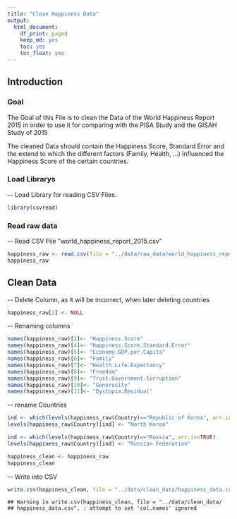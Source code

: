 ```yaml
---
title: "Clean Happiness Data"
output:
  html_document:
    df_print: paged
    keep_md: yes
    toc: yes
    toc_float: yes
---
```


## Introduction

### Goal

The Goal of this File is to clean the Data of the World Happiness Report 2015 in order to use it for comparing with the PISA Study and the GISAH Study of 2015
  
The cleaned Data should contain the Happiness Score, Standard Error and the extend to which the different factors (Family, Health, ...) influenced the Happiness Score of the certain countries.


### Load Librarys

-- Load Library for reading CSV Files.


```r
library(csvread)
```

### Read raw data

-- Read CSV File "world_happiness_report_2015.csv"  


```r
happiness_raw <- read.csv(file = "../data/raw_data/world_happiness_report_2015.csv", header = TRUE)
happiness_raw
```

<div data-pagedtable="false">
  <script data-pagedtable-source type="application/json">
{"columns":[{"label":["Country"],"name":[1],"type":["fctr"],"align":["left"]},{"label":["Region"],"name":[2],"type":["fctr"],"align":["left"]},{"label":["Happiness.Rank"],"name":[3],"type":["int"],"align":["right"]},{"label":["Happiness.Score"],"name":[4],"type":["dbl"],"align":["right"]},{"label":["Standard.Error"],"name":[5],"type":["dbl"],"align":["right"]},{"label":["Economy..GDP.per.Capita."],"name":[6],"type":["dbl"],"align":["right"]},{"label":["Family"],"name":[7],"type":["dbl"],"align":["right"]},{"label":["Health..Life.Expectancy."],"name":[8],"type":["dbl"],"align":["right"]},{"label":["Freedom"],"name":[9],"type":["dbl"],"align":["right"]},{"label":["Trust..Government.Corruption."],"name":[10],"type":["dbl"],"align":["right"]},{"label":["Generosity"],"name":[11],"type":["dbl"],"align":["right"]},{"label":["Dystopia.Residual"],"name":[12],"type":["dbl"],"align":["right"]}],"data":[{"1":"Switzerland","2":"Western Europe","3":"1","4":"7.587","5":"0.03411","6":"1.39651","7":"1.34951","8":"0.94143","9":"0.66557","10":"0.41978","11":"0.29678","12":"2.51738"},{"1":"Iceland","2":"Western Europe","3":"2","4":"7.561","5":"0.04884","6":"1.30232","7":"1.40223","8":"0.94784","9":"0.62877","10":"0.14145","11":"0.43630","12":"2.70201"},{"1":"Denmark","2":"Western Europe","3":"3","4":"7.527","5":"0.03328","6":"1.32548","7":"1.36058","8":"0.87464","9":"0.64938","10":"0.48357","11":"0.34139","12":"2.49204"},{"1":"Norway","2":"Western Europe","3":"4","4":"7.522","5":"0.03880","6":"1.45900","7":"1.33095","8":"0.88521","9":"0.66973","10":"0.36503","11":"0.34699","12":"2.46531"},{"1":"Canada","2":"North America","3":"5","4":"7.427","5":"0.03553","6":"1.32629","7":"1.32261","8":"0.90563","9":"0.63297","10":"0.32957","11":"0.45811","12":"2.45176"},{"1":"Finland","2":"Western Europe","3":"6","4":"7.406","5":"0.03140","6":"1.29025","7":"1.31826","8":"0.88911","9":"0.64169","10":"0.41372","11":"0.23351","12":"2.61955"},{"1":"Netherlands","2":"Western Europe","3":"7","4":"7.378","5":"0.02799","6":"1.32944","7":"1.28017","8":"0.89284","9":"0.61576","10":"0.31814","11":"0.47610","12":"2.46570"},{"1":"Sweden","2":"Western Europe","3":"8","4":"7.364","5":"0.03157","6":"1.33171","7":"1.28907","8":"0.91087","9":"0.65980","10":"0.43844","11":"0.36262","12":"2.37119"},{"1":"New Zealand","2":"Australia and New Zealand","3":"9","4":"7.286","5":"0.03371","6":"1.25018","7":"1.31967","8":"0.90837","9":"0.63938","10":"0.42922","11":"0.47501","12":"2.26425"},{"1":"Australia","2":"Australia and New Zealand","3":"10","4":"7.284","5":"0.04083","6":"1.33358","7":"1.30923","8":"0.93156","9":"0.65124","10":"0.35637","11":"0.43562","12":"2.26646"},{"1":"Israel","2":"Middle East and Northern Africa","3":"11","4":"7.278","5":"0.03470","6":"1.22857","7":"1.22393","8":"0.91387","9":"0.41319","10":"0.07785","11":"0.33172","12":"3.08854"},{"1":"Costa Rica","2":"Latin America and Caribbean","3":"12","4":"7.226","5":"0.04454","6":"0.95578","7":"1.23788","8":"0.86027","9":"0.63376","10":"0.10583","11":"0.25497","12":"3.17728"},{"1":"Austria","2":"Western Europe","3":"13","4":"7.200","5":"0.03751","6":"1.33723","7":"1.29704","8":"0.89042","9":"0.62433","10":"0.18676","11":"0.33088","12":"2.53320"},{"1":"Mexico","2":"Latin America and Caribbean","3":"14","4":"7.187","5":"0.04176","6":"1.02054","7":"0.91451","8":"0.81444","9":"0.48181","10":"0.21312","11":"0.14074","12":"3.60214"},{"1":"United States","2":"North America","3":"15","4":"7.119","5":"0.03839","6":"1.39451","7":"1.24711","8":"0.86179","9":"0.54604","10":"0.15890","11":"0.40105","12":"2.51011"},{"1":"Brazil","2":"Latin America and Caribbean","3":"16","4":"6.983","5":"0.04076","6":"0.98124","7":"1.23287","8":"0.69702","9":"0.49049","10":"0.17521","11":"0.14574","12":"3.26001"},{"1":"Luxembourg","2":"Western Europe","3":"17","4":"6.946","5":"0.03499","6":"1.56391","7":"1.21963","8":"0.91894","9":"0.61583","10":"0.37798","11":"0.28034","12":"1.96961"},{"1":"Ireland","2":"Western Europe","3":"18","4":"6.940","5":"0.03676","6":"1.33596","7":"1.36948","8":"0.89533","9":"0.61777","10":"0.28703","11":"0.45901","12":"1.97570"},{"1":"Belgium","2":"Western Europe","3":"19","4":"6.937","5":"0.03595","6":"1.30782","7":"1.28566","8":"0.89667","9":"0.58450","10":"0.22540","11":"0.22250","12":"2.41484"},{"1":"United Arab Emirates","2":"Middle East and Northern Africa","3":"20","4":"6.901","5":"0.03729","6":"1.42727","7":"1.12575","8":"0.80925","9":"0.64157","10":"0.38583","11":"0.26428","12":"2.24743"},{"1":"United Kingdom","2":"Western Europe","3":"21","4":"6.867","5":"0.01866","6":"1.26637","7":"1.28548","8":"0.90943","9":"0.59625","10":"0.32067","11":"0.51912","12":"1.96994"},{"1":"Oman","2":"Middle East and Northern Africa","3":"22","4":"6.853","5":"0.05335","6":"1.36011","7":"1.08182","8":"0.76276","9":"0.63274","10":"0.32524","11":"0.21542","12":"2.47489"},{"1":"Venezuela","2":"Latin America and Caribbean","3":"23","4":"6.810","5":"0.06476","6":"1.04424","7":"1.25596","8":"0.72052","9":"0.42908","10":"0.11069","11":"0.05841","12":"3.19131"},{"1":"Singapore","2":"Southeastern Asia","3":"24","4":"6.798","5":"0.03780","6":"1.52186","7":"1.02000","8":"1.02525","9":"0.54252","10":"0.49210","11":"0.31105","12":"1.88501"},{"1":"Panama","2":"Latin America and Caribbean","3":"25","4":"6.786","5":"0.04910","6":"1.06353","7":"1.19850","8":"0.79661","9":"0.54210","10":"0.09270","11":"0.24434","12":"2.84848"},{"1":"Germany","2":"Western Europe","3":"26","4":"6.750","5":"0.01848","6":"1.32792","7":"1.29937","8":"0.89186","9":"0.61477","10":"0.21843","11":"0.28214","12":"2.11569"},{"1":"Chile","2":"Latin America and Caribbean","3":"27","4":"6.670","5":"0.05800","6":"1.10715","7":"1.12447","8":"0.85857","9":"0.44132","10":"0.12869","11":"0.33363","12":"2.67585"},{"1":"Qatar","2":"Middle East and Northern Africa","3":"28","4":"6.611","5":"0.06257","6":"1.69042","7":"1.07860","8":"0.79733","9":"0.64040","10":"0.52208","11":"0.32573","12":"1.55674"},{"1":"France","2":"Western Europe","3":"29","4":"6.575","5":"0.03512","6":"1.27778","7":"1.26038","8":"0.94579","9":"0.55011","10":"0.20646","11":"0.12332","12":"2.21126"},{"1":"Argentina","2":"Latin America and Caribbean","3":"30","4":"6.574","5":"0.04612","6":"1.05351","7":"1.24823","8":"0.78723","9":"0.44974","10":"0.08484","11":"0.11451","12":"2.83600"},{"1":"Czech Republic","2":"Central and Eastern Europe","3":"31","4":"6.505","5":"0.04168","6":"1.17898","7":"1.20643","8":"0.84483","9":"0.46364","10":"0.02652","11":"0.10686","12":"2.67782"},{"1":"Uruguay","2":"Latin America and Caribbean","3":"32","4":"6.485","5":"0.04539","6":"1.06166","7":"1.20890","8":"0.81160","9":"0.60362","10":"0.24558","11":"0.23240","12":"2.32142"},{"1":"Colombia","2":"Latin America and Caribbean","3":"33","4":"6.477","5":"0.05051","6":"0.91861","7":"1.24018","8":"0.69077","9":"0.53466","10":"0.05120","11":"0.18401","12":"2.85737"},{"1":"Thailand","2":"Southeastern Asia","3":"34","4":"6.455","5":"0.03557","6":"0.96690","7":"1.26504","8":"0.73850","9":"0.55664","10":"0.03187","11":"0.57630","12":"2.31945"},{"1":"Saudi Arabia","2":"Middle East and Northern Africa","3":"35","4":"6.411","5":"0.04633","6":"1.39541","7":"1.08393","8":"0.72025","9":"0.31048","10":"0.32524","11":"0.13706","12":"2.43872"},{"1":"Spain","2":"Western Europe","3":"36","4":"6.329","5":"0.03468","6":"1.23011","7":"1.31379","8":"0.95562","9":"0.45951","10":"0.06398","11":"0.18227","12":"2.12367"},{"1":"Malta","2":"Western Europe","3":"37","4":"6.302","5":"0.04206","6":"1.20740","7":"1.30203","8":"0.88721","9":"0.60365","10":"0.13586","11":"0.51752","12":"1.64880"},{"1":"Taiwan","2":"Eastern Asia","3":"38","4":"6.298","5":"0.03868","6":"1.29098","7":"1.07617","8":"0.87530","9":"0.39740","10":"0.08129","11":"0.25376","12":"2.32323"},{"1":"Kuwait","2":"Middle East and Northern Africa","3":"39","4":"6.295","5":"0.04456","6":"1.55422","7":"1.16594","8":"0.72492","9":"0.55499","10":"0.25609","11":"0.16228","12":"1.87634"},{"1":"Suriname","2":"Latin America and Caribbean","3":"40","4":"6.269","5":"0.09811","6":"0.99534","7":"0.97200","8":"0.60820","9":"0.59657","10":"0.13633","11":"0.16991","12":"2.79094"},{"1":"Trinidad and Tobago","2":"Latin America and Caribbean","3":"41","4":"6.168","5":"0.10895","6":"1.21183","7":"1.18354","8":"0.61483","9":"0.55884","10":"0.01140","11":"0.31844","12":"2.26882"},{"1":"El Salvador","2":"Latin America and Caribbean","3":"42","4":"6.130","5":"0.05618","6":"0.76454","7":"1.02507","8":"0.67737","9":"0.40350","10":"0.11776","11":"0.10692","12":"3.03500"},{"1":"Guatemala","2":"Latin America and Caribbean","3":"43","4":"6.123","5":"0.05224","6":"0.74553","7":"1.04356","8":"0.64425","9":"0.57733","10":"0.09472","11":"0.27489","12":"2.74255"},{"1":"Uzbekistan","2":"Central and Eastern Europe","3":"44","4":"6.003","5":"0.04361","6":"0.63244","7":"1.34043","8":"0.59772","9":"0.65821","10":"0.30826","11":"0.22837","12":"2.23741"},{"1":"Slovakia","2":"Central and Eastern Europe","3":"45","4":"5.995","5":"0.04267","6":"1.16891","7":"1.26999","8":"0.78902","9":"0.31751","10":"0.03431","11":"0.16893","12":"2.24639"},{"1":"Japan","2":"Eastern Asia","3":"46","4":"5.987","5":"0.03581","6":"1.27074","7":"1.25712","8":"0.99111","9":"0.49615","10":"0.18060","11":"0.10705","12":"1.68435"},{"1":"South Korea","2":"Eastern Asia","3":"47","4":"5.984","5":"0.04098","6":"1.24461","7":"0.95774","8":"0.96538","9":"0.33208","10":"0.07857","11":"0.18557","12":"2.21978"},{"1":"Ecuador","2":"Latin America and Caribbean","3":"48","4":"5.975","5":"0.04528","6":"0.86402","7":"0.99903","8":"0.79075","9":"0.48574","10":"0.18090","11":"0.11541","12":"2.53942"},{"1":"Bahrain","2":"Middle East and Northern Africa","3":"49","4":"5.960","5":"0.05412","6":"1.32376","7":"1.21624","8":"0.74716","9":"0.45492","10":"0.30600","11":"0.17362","12":"1.73797"},{"1":"Italy","2":"Western Europe","3":"50","4":"5.948","5":"0.03914","6":"1.25114","7":"1.19777","8":"0.95446","9":"0.26236","10":"0.02901","11":"0.22823","12":"2.02518"},{"1":"Bolivia","2":"Latin America and Caribbean","3":"51","4":"5.890","5":"0.05642","6":"0.68133","7":"0.97841","8":"0.53920","9":"0.57414","10":"0.08800","11":"0.20536","12":"2.82334"},{"1":"Moldova","2":"Central and Eastern Europe","3":"52","4":"5.889","5":"0.03799","6":"0.59448","7":"1.01528","8":"0.61826","9":"0.32818","10":"0.01615","11":"0.20951","12":"3.10712"},{"1":"Paraguay","2":"Latin America and Caribbean","3":"53","4":"5.878","5":"0.04563","6":"0.75985","7":"1.30477","8":"0.66098","9":"0.53899","10":"0.08242","11":"0.34240","12":"2.18896"},{"1":"Kazakhstan","2":"Central and Eastern Europe","3":"54","4":"5.855","5":"0.04114","6":"1.12254","7":"1.12241","8":"0.64368","9":"0.51649","10":"0.08454","11":"0.11827","12":"2.24729"},{"1":"Slovenia","2":"Central and Eastern Europe","3":"55","4":"5.848","5":"0.04251","6":"1.18498","7":"1.27385","8":"0.87337","9":"0.60855","10":"0.03787","11":"0.25328","12":"1.61583"},{"1":"Lithuania","2":"Central and Eastern Europe","3":"56","4":"5.833","5":"0.03843","6":"1.14723","7":"1.25745","8":"0.73128","9":"0.21342","10":"0.01031","11":"0.02641","12":"2.44649"},{"1":"Nicaragua","2":"Latin America and Caribbean","3":"57","4":"5.828","5":"0.05371","6":"0.59325","7":"1.14184","8":"0.74314","9":"0.55475","10":"0.19317","11":"0.27815","12":"2.32407"},{"1":"Peru","2":"Latin America and Caribbean","3":"58","4":"5.824","5":"0.04615","6":"0.90019","7":"0.97459","8":"0.73017","9":"0.41496","10":"0.05989","11":"0.14982","12":"2.59450"},{"1":"Belarus","2":"Central and Eastern Europe","3":"59","4":"5.813","5":"0.03938","6":"1.03192","7":"1.23289","8":"0.73608","9":"0.37938","10":"0.19090","11":"0.11046","12":"2.13090"},{"1":"Poland","2":"Central and Eastern Europe","3":"60","4":"5.791","5":"0.04263","6":"1.12555","7":"1.27948","8":"0.77903","9":"0.53122","10":"0.04212","11":"0.16759","12":"1.86565"},{"1":"Malaysia","2":"Southeastern Asia","3":"61","4":"5.770","5":"0.04330","6":"1.12486","7":"1.07023","8":"0.72394","9":"0.53024","10":"0.10501","11":"0.33075","12":"1.88541"},{"1":"Croatia","2":"Central and Eastern Europe","3":"62","4":"5.759","5":"0.04394","6":"1.08254","7":"0.79624","8":"0.78805","9":"0.25883","10":"0.02430","11":"0.05444","12":"2.75414"},{"1":"Libya","2":"Middle East and Northern Africa","3":"63","4":"5.754","5":"0.07832","6":"1.13145","7":"1.11862","8":"0.70380","9":"0.41668","10":"0.11023","11":"0.18295","12":"2.09066"},{"1":"Russia","2":"Central and Eastern Europe","3":"64","4":"5.716","5":"0.03135","6":"1.13764","7":"1.23617","8":"0.66926","9":"0.36679","10":"0.03005","11":"0.00199","12":"2.27394"},{"1":"Jamaica","2":"Latin America and Caribbean","3":"65","4":"5.709","5":"0.13693","6":"0.81038","7":"1.15102","8":"0.68741","9":"0.50442","10":"0.02299","11":"0.21230","12":"2.32038"},{"1":"North Cyprus","2":"Western Europe","3":"66","4":"5.695","5":"0.05635","6":"1.20806","7":"1.07008","8":"0.92356","9":"0.49027","10":"0.14280","11":"0.26169","12":"1.59888"},{"1":"Cyprus","2":"Western Europe","3":"67","4":"5.689","5":"0.05580","6":"1.20813","7":"0.89318","8":"0.92356","9":"0.40672","10":"0.06146","11":"0.30638","12":"1.88931"},{"1":"Algeria","2":"Middle East and Northern Africa","3":"68","4":"5.605","5":"0.05099","6":"0.93929","7":"1.07772","8":"0.61766","9":"0.28579","10":"0.17383","11":"0.07822","12":"2.43209"},{"1":"Kosovo","2":"Central and Eastern Europe","3":"69","4":"5.589","5":"0.05018","6":"0.80148","7":"0.81198","8":"0.63132","9":"0.24749","10":"0.04741","11":"0.28310","12":"2.76579"},{"1":"Turkmenistan","2":"Central and Eastern Europe","3":"70","4":"5.548","5":"0.04175","6":"0.95847","7":"1.22668","8":"0.53886","9":"0.47610","10":"0.30844","11":"0.16979","12":"1.86984"},{"1":"Mauritius","2":"Sub-Saharan Africa","3":"71","4":"5.477","5":"0.07197","6":"1.00761","7":"0.98521","8":"0.70950","9":"0.56066","10":"0.07521","11":"0.37744","12":"1.76145"},{"1":"Hong Kong","2":"Eastern Asia","3":"72","4":"5.474","5":"0.05051","6":"1.38604","7":"1.05818","8":"1.01328","9":"0.59608","10":"0.37124","11":"0.39478","12":"0.65429"},{"1":"Estonia","2":"Central and Eastern Europe","3":"73","4":"5.429","5":"0.04013","6":"1.15174","7":"1.22791","8":"0.77361","9":"0.44888","10":"0.15184","11":"0.08680","12":"1.58782"},{"1":"Indonesia","2":"Southeastern Asia","3":"74","4":"5.399","5":"0.02596","6":"0.82827","7":"1.08708","8":"0.63793","9":"0.46611","10":"0.00000","11":"0.51535","12":"1.86399"},{"1":"Vietnam","2":"Southeastern Asia","3":"75","4":"5.360","5":"0.03107","6":"0.63216","7":"0.91226","8":"0.74676","9":"0.59444","10":"0.10441","11":"0.16860","12":"2.20173"},{"1":"Turkey","2":"Middle East and Northern Africa","3":"76","4":"5.332","5":"0.03864","6":"1.06098","7":"0.94632","8":"0.73172","9":"0.22815","10":"0.15746","11":"0.12253","12":"2.08528"},{"1":"Kyrgyzstan","2":"Central and Eastern Europe","3":"77","4":"5.286","5":"0.03823","6":"0.47428","7":"1.15115","8":"0.65088","9":"0.43477","10":"0.04232","11":"0.30030","12":"2.23270"},{"1":"Nigeria","2":"Sub-Saharan Africa","3":"78","4":"5.268","5":"0.04192","6":"0.65435","7":"0.90432","8":"0.16007","9":"0.34334","10":"0.04030","11":"0.27233","12":"2.89319"},{"1":"Bhutan","2":"Southern Asia","3":"79","4":"5.253","5":"0.03225","6":"0.77042","7":"1.10395","8":"0.57407","9":"0.53206","10":"0.15445","11":"0.47998","12":"1.63794"},{"1":"Azerbaijan","2":"Central and Eastern Europe","3":"80","4":"5.212","5":"0.03363","6":"1.02389","7":"0.93793","8":"0.64045","9":"0.37030","10":"0.16065","11":"0.07799","12":"2.00073"},{"1":"Pakistan","2":"Southern Asia","3":"81","4":"5.194","5":"0.03726","6":"0.59543","7":"0.41411","8":"0.51466","9":"0.12102","10":"0.10464","11":"0.33671","12":"3.10709"},{"1":"Jordan","2":"Middle East and Northern Africa","3":"82","4":"5.192","5":"0.04524","6":"0.90198","7":"1.05392","8":"0.69639","9":"0.40661","10":"0.14293","11":"0.11053","12":"1.87996"},{"1":"Montenegro","2":"Central and Eastern Europe","3":"82","4":"5.192","5":"0.05235","6":"0.97438","7":"0.90557","8":"0.72521","9":"0.18260","10":"0.14296","11":"0.16140","12":"2.10017"},{"1":"China","2":"Eastern Asia","3":"84","4":"5.140","5":"0.02424","6":"0.89012","7":"0.94675","8":"0.81658","9":"0.51697","10":"0.02781","11":"0.08185","12":"1.86040"},{"1":"Zambia","2":"Sub-Saharan Africa","3":"85","4":"5.129","5":"0.06988","6":"0.47038","7":"0.91612","8":"0.29924","9":"0.48827","10":"0.12468","11":"0.19591","12":"2.63430"},{"1":"Romania","2":"Central and Eastern Europe","3":"86","4":"5.124","5":"0.06607","6":"1.04345","7":"0.88588","8":"0.76890","9":"0.35068","10":"0.00649","11":"0.13748","12":"1.93129"},{"1":"Serbia","2":"Central and Eastern Europe","3":"87","4":"5.123","5":"0.04864","6":"0.92053","7":"1.00964","8":"0.74836","9":"0.20107","10":"0.02617","11":"0.19231","12":"2.02500"},{"1":"Portugal","2":"Western Europe","3":"88","4":"5.102","5":"0.04802","6":"1.15991","7":"1.13935","8":"0.87519","9":"0.51469","10":"0.01078","11":"0.13719","12":"1.26462"},{"1":"Latvia","2":"Central and Eastern Europe","3":"89","4":"5.098","5":"0.04640","6":"1.11312","7":"1.09562","8":"0.72437","9":"0.29671","10":"0.06332","11":"0.18226","12":"1.62215"},{"1":"Philippines","2":"Southeastern Asia","3":"90","4":"5.073","5":"0.04934","6":"0.70532","7":"1.03516","8":"0.58114","9":"0.62545","10":"0.12279","11":"0.24991","12":"1.75360"},{"1":"Somaliland region","2":"Sub-Saharan Africa","3":"91","4":"5.057","5":"0.06161","6":"0.18847","7":"0.95152","8":"0.43873","9":"0.46582","10":"0.39928","11":"0.50318","12":"2.11032"},{"1":"Morocco","2":"Middle East and Northern Africa","3":"92","4":"5.013","5":"0.03420","6":"0.73479","7":"0.64095","8":"0.60954","9":"0.41691","10":"0.08546","11":"0.07172","12":"2.45373"},{"1":"Macedonia","2":"Central and Eastern Europe","3":"93","4":"5.007","5":"0.05376","6":"0.91851","7":"1.00232","8":"0.73545","9":"0.33457","10":"0.05327","11":"0.22359","12":"1.73933"},{"1":"Mozambique","2":"Sub-Saharan Africa","3":"94","4":"4.971","5":"0.07896","6":"0.08308","7":"1.02626","8":"0.09131","9":"0.34037","10":"0.15603","11":"0.22269","12":"3.05137"},{"1":"Albania","2":"Central and Eastern Europe","3":"95","4":"4.959","5":"0.05013","6":"0.87867","7":"0.80434","8":"0.81325","9":"0.35733","10":"0.06413","11":"0.14272","12":"1.89894"},{"1":"Bosnia and Herzegovina","2":"Central and Eastern Europe","3":"96","4":"4.949","5":"0.06913","6":"0.83223","7":"0.91916","8":"0.79081","9":"0.09245","10":"0.00227","11":"0.24808","12":"2.06367"},{"1":"Lesotho","2":"Sub-Saharan Africa","3":"97","4":"4.898","5":"0.09438","6":"0.37545","7":"1.04103","8":"0.07612","9":"0.31767","10":"0.12504","11":"0.16388","12":"2.79832"},{"1":"Dominican Republic","2":"Latin America and Caribbean","3":"98","4":"4.885","5":"0.07446","6":"0.89537","7":"1.17202","8":"0.66825","9":"0.57672","10":"0.14234","11":"0.21684","12":"1.21305"},{"1":"Laos","2":"Southeastern Asia","3":"99","4":"4.876","5":"0.06698","6":"0.59066","7":"0.73803","8":"0.54909","9":"0.59591","10":"0.24249","11":"0.42192","12":"1.73799"},{"1":"Mongolia","2":"Eastern Asia","3":"100","4":"4.874","5":"0.03313","6":"0.82819","7":"1.30060","8":"0.60268","9":"0.43626","10":"0.02666","11":"0.33230","12":"1.34759"},{"1":"Swaziland","2":"Sub-Saharan Africa","3":"101","4":"4.867","5":"0.08742","6":"0.71206","7":"1.07284","8":"0.07566","9":"0.30658","10":"0.03060","11":"0.18259","12":"2.48676"},{"1":"Greece","2":"Western Europe","3":"102","4":"4.857","5":"0.05062","6":"1.15406","7":"0.92933","8":"0.88213","9":"0.07699","10":"0.01397","11":"0.00000","12":"1.80101"},{"1":"Lebanon","2":"Middle East and Northern Africa","3":"103","4":"4.839","5":"0.04337","6":"1.02564","7":"0.80001","8":"0.83947","9":"0.33916","10":"0.04582","11":"0.21854","12":"1.57059"},{"1":"Hungary","2":"Central and Eastern Europe","3":"104","4":"4.800","5":"0.06107","6":"1.12094","7":"1.20215","8":"0.75905","9":"0.32112","10":"0.02758","11":"0.12800","12":"1.24074"},{"1":"Honduras","2":"Latin America and Caribbean","3":"105","4":"4.788","5":"0.05648","6":"0.59532","7":"0.95348","8":"0.69510","9":"0.40148","10":"0.06825","11":"0.23027","12":"1.84408"},{"1":"Tajikistan","2":"Central and Eastern Europe","3":"106","4":"4.786","5":"0.03198","6":"0.39047","7":"0.85563","8":"0.57379","9":"0.47216","10":"0.15072","11":"0.22974","12":"2.11399"},{"1":"Tunisia","2":"Middle East and Northern Africa","3":"107","4":"4.739","5":"0.03589","6":"0.88113","7":"0.60429","8":"0.73793","9":"0.26268","10":"0.06358","11":"0.06431","12":"2.12466"},{"1":"Palestinian Territories","2":"Middle East and Northern Africa","3":"108","4":"4.715","5":"0.04394","6":"0.59867","7":"0.92558","8":"0.66015","9":"0.24499","10":"0.12905","11":"0.11251","12":"2.04384"},{"1":"Bangladesh","2":"Southern Asia","3":"109","4":"4.694","5":"0.03077","6":"0.39753","7":"0.43106","8":"0.60164","9":"0.40820","10":"0.12569","11":"0.21222","12":"2.51767"},{"1":"Iran","2":"Middle East and Northern Africa","3":"110","4":"4.686","5":"0.04449","6":"1.00880","7":"0.54447","8":"0.69805","9":"0.30033","10":"0.05863","11":"0.38086","12":"1.69440"},{"1":"Ukraine","2":"Central and Eastern Europe","3":"111","4":"4.681","5":"0.04412","6":"0.79907","7":"1.20278","8":"0.67390","9":"0.25123","10":"0.02961","11":"0.15275","12":"1.57140"},{"1":"Iraq","2":"Middle East and Northern Africa","3":"112","4":"4.677","5":"0.05232","6":"0.98549","7":"0.81889","8":"0.60237","9":"0.00000","10":"0.13788","11":"0.17922","12":"1.95335"},{"1":"South Africa","2":"Sub-Saharan Africa","3":"113","4":"4.642","5":"0.04585","6":"0.92049","7":"1.18468","8":"0.27688","9":"0.33207","10":"0.08884","11":"0.11973","12":"1.71956"},{"1":"Ghana","2":"Sub-Saharan Africa","3":"114","4":"4.633","5":"0.04742","6":"0.54558","7":"0.67954","8":"0.40132","9":"0.42342","10":"0.04355","11":"0.23087","12":"2.30919"},{"1":"Zimbabwe","2":"Sub-Saharan Africa","3":"115","4":"4.610","5":"0.04290","6":"0.27100","7":"1.03276","8":"0.33475","9":"0.25861","10":"0.08079","11":"0.18987","12":"2.44191"},{"1":"Liberia","2":"Sub-Saharan Africa","3":"116","4":"4.571","5":"0.11068","6":"0.07120","7":"0.78968","8":"0.34201","9":"0.28531","10":"0.06232","11":"0.24362","12":"2.77729"},{"1":"India","2":"Southern Asia","3":"117","4":"4.565","5":"0.02043","6":"0.64499","7":"0.38174","8":"0.51529","9":"0.39786","10":"0.08492","11":"0.26475","12":"2.27513"},{"1":"Sudan","2":"Sub-Saharan Africa","3":"118","4":"4.550","5":"0.06740","6":"0.52107","7":"1.01404","8":"0.36878","9":"0.10081","10":"0.14660","11":"0.19062","12":"2.20857"},{"1":"Haiti","2":"Latin America and Caribbean","3":"119","4":"4.518","5":"0.07331","6":"0.26673","7":"0.74302","8":"0.38847","9":"0.24425","10":"0.17175","11":"0.46187","12":"2.24173"},{"1":"Congo (Kinshasa)","2":"Sub-Saharan Africa","3":"120","4":"4.517","5":"0.03680","6":"0.00000","7":"1.00120","8":"0.09806","9":"0.22605","10":"0.07625","11":"0.24834","12":"2.86712"},{"1":"Nepal","2":"Southern Asia","3":"121","4":"4.514","5":"0.03607","6":"0.35997","7":"0.86449","8":"0.56874","9":"0.38282","10":"0.05907","11":"0.32296","12":"1.95637"},{"1":"Ethiopia","2":"Sub-Saharan Africa","3":"122","4":"4.512","5":"0.03780","6":"0.19073","7":"0.60406","8":"0.44055","9":"0.43450","10":"0.15048","11":"0.24325","12":"2.44876"},{"1":"Sierra Leone","2":"Sub-Saharan Africa","3":"123","4":"4.507","5":"0.07068","6":"0.33024","7":"0.95571","8":"0.00000","9":"0.40840","10":"0.08786","11":"0.21488","12":"2.51009"},{"1":"Mauritania","2":"Sub-Saharan Africa","3":"124","4":"4.436","5":"0.03947","6":"0.45407","7":"0.86908","8":"0.35874","9":"0.24232","10":"0.17461","11":"0.21900","12":"2.11773"},{"1":"Kenya","2":"Sub-Saharan Africa","3":"125","4":"4.419","5":"0.04734","6":"0.36471","7":"0.99876","8":"0.41435","9":"0.42215","10":"0.05839","11":"0.37542","12":"1.78555"},{"1":"Djibouti","2":"Sub-Saharan Africa","3":"126","4":"4.369","5":"0.08096","6":"0.44025","7":"0.59207","8":"0.36291","9":"0.46074","10":"0.28105","11":"0.18093","12":"2.05125"},{"1":"Armenia","2":"Central and Eastern Europe","3":"127","4":"4.350","5":"0.04763","6":"0.76821","7":"0.77711","8":"0.72990","9":"0.19847","10":"0.03900","11":"0.07855","12":"1.75873"},{"1":"Botswana","2":"Sub-Saharan Africa","3":"128","4":"4.332","5":"0.04934","6":"0.99355","7":"1.10464","8":"0.04776","9":"0.49495","10":"0.12474","11":"0.10461","12":"1.46181"},{"1":"Myanmar","2":"Southeastern Asia","3":"129","4":"4.307","5":"0.04351","6":"0.27108","7":"0.70905","8":"0.48246","9":"0.44017","10":"0.19034","11":"0.79588","12":"1.41805"},{"1":"Georgia","2":"Central and Eastern Europe","3":"130","4":"4.297","5":"0.04221","6":"0.74190","7":"0.38562","8":"0.72926","9":"0.40577","10":"0.38331","11":"0.05547","12":"1.59541"},{"1":"Malawi","2":"Sub-Saharan Africa","3":"131","4":"4.292","5":"0.06130","6":"0.01604","7":"0.41134","8":"0.22562","9":"0.43054","10":"0.06977","11":"0.33128","12":"2.80791"},{"1":"Sri Lanka","2":"Southern Asia","3":"132","4":"4.271","5":"0.03751","6":"0.83524","7":"1.01905","8":"0.70806","9":"0.53726","10":"0.09179","11":"0.40828","12":"0.67108"},{"1":"Cameroon","2":"Sub-Saharan Africa","3":"133","4":"4.252","5":"0.04678","6":"0.42250","7":"0.88767","8":"0.23402","9":"0.49309","10":"0.05786","11":"0.20618","12":"1.95071"},{"1":"Bulgaria","2":"Central and Eastern Europe","3":"134","4":"4.218","5":"0.04828","6":"1.01216","7":"1.10614","8":"0.76649","9":"0.30587","10":"0.00872","11":"0.11921","12":"0.89991"},{"1":"Egypt","2":"Middle East and Northern Africa","3":"135","4":"4.194","5":"0.03260","6":"0.88180","7":"0.74700","8":"0.61712","9":"0.17288","10":"0.06324","11":"0.11291","12":"1.59927"},{"1":"Yemen","2":"Middle East and Northern Africa","3":"136","4":"4.077","5":"0.04367","6":"0.54649","7":"0.68093","8":"0.40064","9":"0.35571","10":"0.07854","11":"0.09131","12":"1.92313"},{"1":"Angola","2":"Sub-Saharan Africa","3":"137","4":"4.033","5":"0.04758","6":"0.75778","7":"0.86040","8":"0.16683","9":"0.10384","10":"0.07122","11":"0.12344","12":"1.94939"},{"1":"Mali","2":"Sub-Saharan Africa","3":"138","4":"3.995","5":"0.05602","6":"0.26074","7":"1.03526","8":"0.20583","9":"0.38857","10":"0.12352","11":"0.18798","12":"1.79293"},{"1":"Congo (Brazzaville)","2":"Sub-Saharan Africa","3":"139","4":"3.989","5":"0.06682","6":"0.67866","7":"0.66290","8":"0.31051","9":"0.41466","10":"0.11686","11":"0.12388","12":"1.68135"},{"1":"Comoros","2":"Sub-Saharan Africa","3":"140","4":"3.956","5":"0.04797","6":"0.23906","7":"0.79273","8":"0.36315","9":"0.22917","10":"0.19900","11":"0.17441","12":"1.95812"},{"1":"Uganda","2":"Sub-Saharan Africa","3":"141","4":"3.931","5":"0.04317","6":"0.21102","7":"1.13299","8":"0.33861","9":"0.45727","10":"0.07267","11":"0.29066","12":"1.42766"},{"1":"Senegal","2":"Sub-Saharan Africa","3":"142","4":"3.904","5":"0.03608","6":"0.36498","7":"0.97619","8":"0.43540","9":"0.36772","10":"0.10713","11":"0.20843","12":"1.44395"},{"1":"Gabon","2":"Sub-Saharan Africa","3":"143","4":"3.896","5":"0.04547","6":"1.06024","7":"0.90528","8":"0.43372","9":"0.31914","10":"0.11091","11":"0.06822","12":"0.99895"},{"1":"Niger","2":"Sub-Saharan Africa","3":"144","4":"3.845","5":"0.03602","6":"0.06940","7":"0.77265","8":"0.29707","9":"0.47692","10":"0.15639","11":"0.19387","12":"1.87877"},{"1":"Cambodia","2":"Southeastern Asia","3":"145","4":"3.819","5":"0.05069","6":"0.46038","7":"0.62736","8":"0.61114","9":"0.66246","10":"0.07247","11":"0.40359","12":"0.98195"},{"1":"Tanzania","2":"Sub-Saharan Africa","3":"146","4":"3.781","5":"0.05061","6":"0.28520","7":"1.00268","8":"0.38215","9":"0.32878","10":"0.05747","11":"0.34377","12":"1.38079"},{"1":"Madagascar","2":"Sub-Saharan Africa","3":"147","4":"3.681","5":"0.03633","6":"0.20824","7":"0.66801","8":"0.46721","9":"0.19184","10":"0.08124","11":"0.21333","12":"1.85100"},{"1":"Central African Republic","2":"Sub-Saharan Africa","3":"148","4":"3.678","5":"0.06112","6":"0.07850","7":"0.00000","8":"0.06699","9":"0.48879","10":"0.08289","11":"0.23835","12":"2.72230"},{"1":"Chad","2":"Sub-Saharan Africa","3":"149","4":"3.667","5":"0.03830","6":"0.34193","7":"0.76062","8":"0.15010","9":"0.23501","10":"0.05269","11":"0.18386","12":"1.94296"},{"1":"Guinea","2":"Sub-Saharan Africa","3":"150","4":"3.656","5":"0.03590","6":"0.17417","7":"0.46475","8":"0.24009","9":"0.37725","10":"0.12139","11":"0.28657","12":"1.99172"},{"1":"Ivory Coast","2":"Sub-Saharan Africa","3":"151","4":"3.655","5":"0.05141","6":"0.46534","7":"0.77115","8":"0.15185","9":"0.46866","10":"0.17922","11":"0.20165","12":"1.41723"},{"1":"Burkina Faso","2":"Sub-Saharan Africa","3":"152","4":"3.587","5":"0.04324","6":"0.25812","7":"0.85188","8":"0.27125","9":"0.39493","10":"0.12832","11":"0.21747","12":"1.46494"},{"1":"Afghanistan","2":"Southern Asia","3":"153","4":"3.575","5":"0.03084","6":"0.31982","7":"0.30285","8":"0.30335","9":"0.23414","10":"0.09719","11":"0.36510","12":"1.95210"},{"1":"Rwanda","2":"Sub-Saharan Africa","3":"154","4":"3.465","5":"0.03464","6":"0.22208","7":"0.77370","8":"0.42864","9":"0.59201","10":"0.55191","11":"0.22628","12":"0.67042"},{"1":"Benin","2":"Sub-Saharan Africa","3":"155","4":"3.340","5":"0.03656","6":"0.28665","7":"0.35386","8":"0.31910","9":"0.48450","10":"0.08010","11":"0.18260","12":"1.63328"},{"1":"Syria","2":"Middle East and Northern Africa","3":"156","4":"3.006","5":"0.05015","6":"0.66320","7":"0.47489","8":"0.72193","9":"0.15684","10":"0.18906","11":"0.47179","12":"0.32858"},{"1":"Burundi","2":"Sub-Saharan Africa","3":"157","4":"2.905","5":"0.08658","6":"0.01530","7":"0.41587","8":"0.22396","9":"0.11850","10":"0.10062","11":"0.19727","12":"1.83302"},{"1":"Togo","2":"Sub-Saharan Africa","3":"158","4":"2.839","5":"0.06727","6":"0.20868","7":"0.13995","8":"0.28443","9":"0.36453","10":"0.10731","11":"0.16681","12":"1.56726"}],"options":{"columns":{"min":{},"max":[10]},"rows":{"min":[10],"max":[10]},"pages":{}}}
  </script>
</div>

## Clean Data

-- Delete Column, as it will be incorrect, when later deleting countries


```r
happiness_raw[3] <- NULL
```

-- Renaming columns


```r
names(happiness_raw)[3]<- "Happiness.Score"
names(happiness_raw)[4]<- "Happiness.Score.Standard.Error"
names(happiness_raw)[5]<- "Economy.GDP.per.Capita"
names(happiness_raw)[6]<- "Family"
names(happiness_raw)[7]<- "Health.Life.Expectancy"
names(happiness_raw)[8]<- "Freedom"
names(happiness_raw)[9]<- "Trust.Government.Corruption"
names(happiness_raw)[10]<- "Generosity"
names(happiness_raw)[11]<- "Dystopia.Residual"
```

-- rename Countries  


```r
ind <- which(levels(happiness_raw$Country)=="Republic of Korea", arr.in=TRUE)
levels(happiness_raw$Country)[ind] <- "North Korea"

ind <- which(levels(happiness_raw$Country)=="Russia", arr.in=TRUE)
levels(happiness_raw$Country)[ind] <- "Russian Federation"

happiness_clean <- happiness_raw
happiness_clean
```

<div data-pagedtable="false">
  <script data-pagedtable-source type="application/json">
{"columns":[{"label":["Country"],"name":[1],"type":["fctr"],"align":["left"]},{"label":["Region"],"name":[2],"type":["fctr"],"align":["left"]},{"label":["Happiness.Score"],"name":[3],"type":["dbl"],"align":["right"]},{"label":["Happiness.Score.Standard.Error"],"name":[4],"type":["dbl"],"align":["right"]},{"label":["Economy.GDP.per.Capita"],"name":[5],"type":["dbl"],"align":["right"]},{"label":["Family"],"name":[6],"type":["dbl"],"align":["right"]},{"label":["Health.Life.Expectancy"],"name":[7],"type":["dbl"],"align":["right"]},{"label":["Freedom"],"name":[8],"type":["dbl"],"align":["right"]},{"label":["Trust.Government.Corruption"],"name":[9],"type":["dbl"],"align":["right"]},{"label":["Generosity"],"name":[10],"type":["dbl"],"align":["right"]},{"label":["Dystopia.Residual"],"name":[11],"type":["dbl"],"align":["right"]}],"data":[{"1":"Switzerland","2":"Western Europe","3":"7.587","4":"0.03411","5":"1.39651","6":"1.34951","7":"0.94143","8":"0.66557","9":"0.41978","10":"0.29678","11":"2.51738"},{"1":"Iceland","2":"Western Europe","3":"7.561","4":"0.04884","5":"1.30232","6":"1.40223","7":"0.94784","8":"0.62877","9":"0.14145","10":"0.43630","11":"2.70201"},{"1":"Denmark","2":"Western Europe","3":"7.527","4":"0.03328","5":"1.32548","6":"1.36058","7":"0.87464","8":"0.64938","9":"0.48357","10":"0.34139","11":"2.49204"},{"1":"Norway","2":"Western Europe","3":"7.522","4":"0.03880","5":"1.45900","6":"1.33095","7":"0.88521","8":"0.66973","9":"0.36503","10":"0.34699","11":"2.46531"},{"1":"Canada","2":"North America","3":"7.427","4":"0.03553","5":"1.32629","6":"1.32261","7":"0.90563","8":"0.63297","9":"0.32957","10":"0.45811","11":"2.45176"},{"1":"Finland","2":"Western Europe","3":"7.406","4":"0.03140","5":"1.29025","6":"1.31826","7":"0.88911","8":"0.64169","9":"0.41372","10":"0.23351","11":"2.61955"},{"1":"Netherlands","2":"Western Europe","3":"7.378","4":"0.02799","5":"1.32944","6":"1.28017","7":"0.89284","8":"0.61576","9":"0.31814","10":"0.47610","11":"2.46570"},{"1":"Sweden","2":"Western Europe","3":"7.364","4":"0.03157","5":"1.33171","6":"1.28907","7":"0.91087","8":"0.65980","9":"0.43844","10":"0.36262","11":"2.37119"},{"1":"New Zealand","2":"Australia and New Zealand","3":"7.286","4":"0.03371","5":"1.25018","6":"1.31967","7":"0.90837","8":"0.63938","9":"0.42922","10":"0.47501","11":"2.26425"},{"1":"Australia","2":"Australia and New Zealand","3":"7.284","4":"0.04083","5":"1.33358","6":"1.30923","7":"0.93156","8":"0.65124","9":"0.35637","10":"0.43562","11":"2.26646"},{"1":"Israel","2":"Middle East and Northern Africa","3":"7.278","4":"0.03470","5":"1.22857","6":"1.22393","7":"0.91387","8":"0.41319","9":"0.07785","10":"0.33172","11":"3.08854"},{"1":"Costa Rica","2":"Latin America and Caribbean","3":"7.226","4":"0.04454","5":"0.95578","6":"1.23788","7":"0.86027","8":"0.63376","9":"0.10583","10":"0.25497","11":"3.17728"},{"1":"Austria","2":"Western Europe","3":"7.200","4":"0.03751","5":"1.33723","6":"1.29704","7":"0.89042","8":"0.62433","9":"0.18676","10":"0.33088","11":"2.53320"},{"1":"Mexico","2":"Latin America and Caribbean","3":"7.187","4":"0.04176","5":"1.02054","6":"0.91451","7":"0.81444","8":"0.48181","9":"0.21312","10":"0.14074","11":"3.60214"},{"1":"United States","2":"North America","3":"7.119","4":"0.03839","5":"1.39451","6":"1.24711","7":"0.86179","8":"0.54604","9":"0.15890","10":"0.40105","11":"2.51011"},{"1":"Brazil","2":"Latin America and Caribbean","3":"6.983","4":"0.04076","5":"0.98124","6":"1.23287","7":"0.69702","8":"0.49049","9":"0.17521","10":"0.14574","11":"3.26001"},{"1":"Luxembourg","2":"Western Europe","3":"6.946","4":"0.03499","5":"1.56391","6":"1.21963","7":"0.91894","8":"0.61583","9":"0.37798","10":"0.28034","11":"1.96961"},{"1":"Ireland","2":"Western Europe","3":"6.940","4":"0.03676","5":"1.33596","6":"1.36948","7":"0.89533","8":"0.61777","9":"0.28703","10":"0.45901","11":"1.97570"},{"1":"Belgium","2":"Western Europe","3":"6.937","4":"0.03595","5":"1.30782","6":"1.28566","7":"0.89667","8":"0.58450","9":"0.22540","10":"0.22250","11":"2.41484"},{"1":"United Arab Emirates","2":"Middle East and Northern Africa","3":"6.901","4":"0.03729","5":"1.42727","6":"1.12575","7":"0.80925","8":"0.64157","9":"0.38583","10":"0.26428","11":"2.24743"},{"1":"United Kingdom","2":"Western Europe","3":"6.867","4":"0.01866","5":"1.26637","6":"1.28548","7":"0.90943","8":"0.59625","9":"0.32067","10":"0.51912","11":"1.96994"},{"1":"Oman","2":"Middle East and Northern Africa","3":"6.853","4":"0.05335","5":"1.36011","6":"1.08182","7":"0.76276","8":"0.63274","9":"0.32524","10":"0.21542","11":"2.47489"},{"1":"Venezuela","2":"Latin America and Caribbean","3":"6.810","4":"0.06476","5":"1.04424","6":"1.25596","7":"0.72052","8":"0.42908","9":"0.11069","10":"0.05841","11":"3.19131"},{"1":"Singapore","2":"Southeastern Asia","3":"6.798","4":"0.03780","5":"1.52186","6":"1.02000","7":"1.02525","8":"0.54252","9":"0.49210","10":"0.31105","11":"1.88501"},{"1":"Panama","2":"Latin America and Caribbean","3":"6.786","4":"0.04910","5":"1.06353","6":"1.19850","7":"0.79661","8":"0.54210","9":"0.09270","10":"0.24434","11":"2.84848"},{"1":"Germany","2":"Western Europe","3":"6.750","4":"0.01848","5":"1.32792","6":"1.29937","7":"0.89186","8":"0.61477","9":"0.21843","10":"0.28214","11":"2.11569"},{"1":"Chile","2":"Latin America and Caribbean","3":"6.670","4":"0.05800","5":"1.10715","6":"1.12447","7":"0.85857","8":"0.44132","9":"0.12869","10":"0.33363","11":"2.67585"},{"1":"Qatar","2":"Middle East and Northern Africa","3":"6.611","4":"0.06257","5":"1.69042","6":"1.07860","7":"0.79733","8":"0.64040","9":"0.52208","10":"0.32573","11":"1.55674"},{"1":"France","2":"Western Europe","3":"6.575","4":"0.03512","5":"1.27778","6":"1.26038","7":"0.94579","8":"0.55011","9":"0.20646","10":"0.12332","11":"2.21126"},{"1":"Argentina","2":"Latin America and Caribbean","3":"6.574","4":"0.04612","5":"1.05351","6":"1.24823","7":"0.78723","8":"0.44974","9":"0.08484","10":"0.11451","11":"2.83600"},{"1":"Czech Republic","2":"Central and Eastern Europe","3":"6.505","4":"0.04168","5":"1.17898","6":"1.20643","7":"0.84483","8":"0.46364","9":"0.02652","10":"0.10686","11":"2.67782"},{"1":"Uruguay","2":"Latin America and Caribbean","3":"6.485","4":"0.04539","5":"1.06166","6":"1.20890","7":"0.81160","8":"0.60362","9":"0.24558","10":"0.23240","11":"2.32142"},{"1":"Colombia","2":"Latin America and Caribbean","3":"6.477","4":"0.05051","5":"0.91861","6":"1.24018","7":"0.69077","8":"0.53466","9":"0.05120","10":"0.18401","11":"2.85737"},{"1":"Thailand","2":"Southeastern Asia","3":"6.455","4":"0.03557","5":"0.96690","6":"1.26504","7":"0.73850","8":"0.55664","9":"0.03187","10":"0.57630","11":"2.31945"},{"1":"Saudi Arabia","2":"Middle East and Northern Africa","3":"6.411","4":"0.04633","5":"1.39541","6":"1.08393","7":"0.72025","8":"0.31048","9":"0.32524","10":"0.13706","11":"2.43872"},{"1":"Spain","2":"Western Europe","3":"6.329","4":"0.03468","5":"1.23011","6":"1.31379","7":"0.95562","8":"0.45951","9":"0.06398","10":"0.18227","11":"2.12367"},{"1":"Malta","2":"Western Europe","3":"6.302","4":"0.04206","5":"1.20740","6":"1.30203","7":"0.88721","8":"0.60365","9":"0.13586","10":"0.51752","11":"1.64880"},{"1":"Taiwan","2":"Eastern Asia","3":"6.298","4":"0.03868","5":"1.29098","6":"1.07617","7":"0.87530","8":"0.39740","9":"0.08129","10":"0.25376","11":"2.32323"},{"1":"Kuwait","2":"Middle East and Northern Africa","3":"6.295","4":"0.04456","5":"1.55422","6":"1.16594","7":"0.72492","8":"0.55499","9":"0.25609","10":"0.16228","11":"1.87634"},{"1":"Suriname","2":"Latin America and Caribbean","3":"6.269","4":"0.09811","5":"0.99534","6":"0.97200","7":"0.60820","8":"0.59657","9":"0.13633","10":"0.16991","11":"2.79094"},{"1":"Trinidad and Tobago","2":"Latin America and Caribbean","3":"6.168","4":"0.10895","5":"1.21183","6":"1.18354","7":"0.61483","8":"0.55884","9":"0.01140","10":"0.31844","11":"2.26882"},{"1":"El Salvador","2":"Latin America and Caribbean","3":"6.130","4":"0.05618","5":"0.76454","6":"1.02507","7":"0.67737","8":"0.40350","9":"0.11776","10":"0.10692","11":"3.03500"},{"1":"Guatemala","2":"Latin America and Caribbean","3":"6.123","4":"0.05224","5":"0.74553","6":"1.04356","7":"0.64425","8":"0.57733","9":"0.09472","10":"0.27489","11":"2.74255"},{"1":"Uzbekistan","2":"Central and Eastern Europe","3":"6.003","4":"0.04361","5":"0.63244","6":"1.34043","7":"0.59772","8":"0.65821","9":"0.30826","10":"0.22837","11":"2.23741"},{"1":"Slovakia","2":"Central and Eastern Europe","3":"5.995","4":"0.04267","5":"1.16891","6":"1.26999","7":"0.78902","8":"0.31751","9":"0.03431","10":"0.16893","11":"2.24639"},{"1":"Japan","2":"Eastern Asia","3":"5.987","4":"0.03581","5":"1.27074","6":"1.25712","7":"0.99111","8":"0.49615","9":"0.18060","10":"0.10705","11":"1.68435"},{"1":"South Korea","2":"Eastern Asia","3":"5.984","4":"0.04098","5":"1.24461","6":"0.95774","7":"0.96538","8":"0.33208","9":"0.07857","10":"0.18557","11":"2.21978"},{"1":"Ecuador","2":"Latin America and Caribbean","3":"5.975","4":"0.04528","5":"0.86402","6":"0.99903","7":"0.79075","8":"0.48574","9":"0.18090","10":"0.11541","11":"2.53942"},{"1":"Bahrain","2":"Middle East and Northern Africa","3":"5.960","4":"0.05412","5":"1.32376","6":"1.21624","7":"0.74716","8":"0.45492","9":"0.30600","10":"0.17362","11":"1.73797"},{"1":"Italy","2":"Western Europe","3":"5.948","4":"0.03914","5":"1.25114","6":"1.19777","7":"0.95446","8":"0.26236","9":"0.02901","10":"0.22823","11":"2.02518"},{"1":"Bolivia","2":"Latin America and Caribbean","3":"5.890","4":"0.05642","5":"0.68133","6":"0.97841","7":"0.53920","8":"0.57414","9":"0.08800","10":"0.20536","11":"2.82334"},{"1":"Moldova","2":"Central and Eastern Europe","3":"5.889","4":"0.03799","5":"0.59448","6":"1.01528","7":"0.61826","8":"0.32818","9":"0.01615","10":"0.20951","11":"3.10712"},{"1":"Paraguay","2":"Latin America and Caribbean","3":"5.878","4":"0.04563","5":"0.75985","6":"1.30477","7":"0.66098","8":"0.53899","9":"0.08242","10":"0.34240","11":"2.18896"},{"1":"Kazakhstan","2":"Central and Eastern Europe","3":"5.855","4":"0.04114","5":"1.12254","6":"1.12241","7":"0.64368","8":"0.51649","9":"0.08454","10":"0.11827","11":"2.24729"},{"1":"Slovenia","2":"Central and Eastern Europe","3":"5.848","4":"0.04251","5":"1.18498","6":"1.27385","7":"0.87337","8":"0.60855","9":"0.03787","10":"0.25328","11":"1.61583"},{"1":"Lithuania","2":"Central and Eastern Europe","3":"5.833","4":"0.03843","5":"1.14723","6":"1.25745","7":"0.73128","8":"0.21342","9":"0.01031","10":"0.02641","11":"2.44649"},{"1":"Nicaragua","2":"Latin America and Caribbean","3":"5.828","4":"0.05371","5":"0.59325","6":"1.14184","7":"0.74314","8":"0.55475","9":"0.19317","10":"0.27815","11":"2.32407"},{"1":"Peru","2":"Latin America and Caribbean","3":"5.824","4":"0.04615","5":"0.90019","6":"0.97459","7":"0.73017","8":"0.41496","9":"0.05989","10":"0.14982","11":"2.59450"},{"1":"Belarus","2":"Central and Eastern Europe","3":"5.813","4":"0.03938","5":"1.03192","6":"1.23289","7":"0.73608","8":"0.37938","9":"0.19090","10":"0.11046","11":"2.13090"},{"1":"Poland","2":"Central and Eastern Europe","3":"5.791","4":"0.04263","5":"1.12555","6":"1.27948","7":"0.77903","8":"0.53122","9":"0.04212","10":"0.16759","11":"1.86565"},{"1":"Malaysia","2":"Southeastern Asia","3":"5.770","4":"0.04330","5":"1.12486","6":"1.07023","7":"0.72394","8":"0.53024","9":"0.10501","10":"0.33075","11":"1.88541"},{"1":"Croatia","2":"Central and Eastern Europe","3":"5.759","4":"0.04394","5":"1.08254","6":"0.79624","7":"0.78805","8":"0.25883","9":"0.02430","10":"0.05444","11":"2.75414"},{"1":"Libya","2":"Middle East and Northern Africa","3":"5.754","4":"0.07832","5":"1.13145","6":"1.11862","7":"0.70380","8":"0.41668","9":"0.11023","10":"0.18295","11":"2.09066"},{"1":"Russian Federation","2":"Central and Eastern Europe","3":"5.716","4":"0.03135","5":"1.13764","6":"1.23617","7":"0.66926","8":"0.36679","9":"0.03005","10":"0.00199","11":"2.27394"},{"1":"Jamaica","2":"Latin America and Caribbean","3":"5.709","4":"0.13693","5":"0.81038","6":"1.15102","7":"0.68741","8":"0.50442","9":"0.02299","10":"0.21230","11":"2.32038"},{"1":"North Cyprus","2":"Western Europe","3":"5.695","4":"0.05635","5":"1.20806","6":"1.07008","7":"0.92356","8":"0.49027","9":"0.14280","10":"0.26169","11":"1.59888"},{"1":"Cyprus","2":"Western Europe","3":"5.689","4":"0.05580","5":"1.20813","6":"0.89318","7":"0.92356","8":"0.40672","9":"0.06146","10":"0.30638","11":"1.88931"},{"1":"Algeria","2":"Middle East and Northern Africa","3":"5.605","4":"0.05099","5":"0.93929","6":"1.07772","7":"0.61766","8":"0.28579","9":"0.17383","10":"0.07822","11":"2.43209"},{"1":"Kosovo","2":"Central and Eastern Europe","3":"5.589","4":"0.05018","5":"0.80148","6":"0.81198","7":"0.63132","8":"0.24749","9":"0.04741","10":"0.28310","11":"2.76579"},{"1":"Turkmenistan","2":"Central and Eastern Europe","3":"5.548","4":"0.04175","5":"0.95847","6":"1.22668","7":"0.53886","8":"0.47610","9":"0.30844","10":"0.16979","11":"1.86984"},{"1":"Mauritius","2":"Sub-Saharan Africa","3":"5.477","4":"0.07197","5":"1.00761","6":"0.98521","7":"0.70950","8":"0.56066","9":"0.07521","10":"0.37744","11":"1.76145"},{"1":"Hong Kong","2":"Eastern Asia","3":"5.474","4":"0.05051","5":"1.38604","6":"1.05818","7":"1.01328","8":"0.59608","9":"0.37124","10":"0.39478","11":"0.65429"},{"1":"Estonia","2":"Central and Eastern Europe","3":"5.429","4":"0.04013","5":"1.15174","6":"1.22791","7":"0.77361","8":"0.44888","9":"0.15184","10":"0.08680","11":"1.58782"},{"1":"Indonesia","2":"Southeastern Asia","3":"5.399","4":"0.02596","5":"0.82827","6":"1.08708","7":"0.63793","8":"0.46611","9":"0.00000","10":"0.51535","11":"1.86399"},{"1":"Vietnam","2":"Southeastern Asia","3":"5.360","4":"0.03107","5":"0.63216","6":"0.91226","7":"0.74676","8":"0.59444","9":"0.10441","10":"0.16860","11":"2.20173"},{"1":"Turkey","2":"Middle East and Northern Africa","3":"5.332","4":"0.03864","5":"1.06098","6":"0.94632","7":"0.73172","8":"0.22815","9":"0.15746","10":"0.12253","11":"2.08528"},{"1":"Kyrgyzstan","2":"Central and Eastern Europe","3":"5.286","4":"0.03823","5":"0.47428","6":"1.15115","7":"0.65088","8":"0.43477","9":"0.04232","10":"0.30030","11":"2.23270"},{"1":"Nigeria","2":"Sub-Saharan Africa","3":"5.268","4":"0.04192","5":"0.65435","6":"0.90432","7":"0.16007","8":"0.34334","9":"0.04030","10":"0.27233","11":"2.89319"},{"1":"Bhutan","2":"Southern Asia","3":"5.253","4":"0.03225","5":"0.77042","6":"1.10395","7":"0.57407","8":"0.53206","9":"0.15445","10":"0.47998","11":"1.63794"},{"1":"Azerbaijan","2":"Central and Eastern Europe","3":"5.212","4":"0.03363","5":"1.02389","6":"0.93793","7":"0.64045","8":"0.37030","9":"0.16065","10":"0.07799","11":"2.00073"},{"1":"Pakistan","2":"Southern Asia","3":"5.194","4":"0.03726","5":"0.59543","6":"0.41411","7":"0.51466","8":"0.12102","9":"0.10464","10":"0.33671","11":"3.10709"},{"1":"Jordan","2":"Middle East and Northern Africa","3":"5.192","4":"0.04524","5":"0.90198","6":"1.05392","7":"0.69639","8":"0.40661","9":"0.14293","10":"0.11053","11":"1.87996"},{"1":"Montenegro","2":"Central and Eastern Europe","3":"5.192","4":"0.05235","5":"0.97438","6":"0.90557","7":"0.72521","8":"0.18260","9":"0.14296","10":"0.16140","11":"2.10017"},{"1":"China","2":"Eastern Asia","3":"5.140","4":"0.02424","5":"0.89012","6":"0.94675","7":"0.81658","8":"0.51697","9":"0.02781","10":"0.08185","11":"1.86040"},{"1":"Zambia","2":"Sub-Saharan Africa","3":"5.129","4":"0.06988","5":"0.47038","6":"0.91612","7":"0.29924","8":"0.48827","9":"0.12468","10":"0.19591","11":"2.63430"},{"1":"Romania","2":"Central and Eastern Europe","3":"5.124","4":"0.06607","5":"1.04345","6":"0.88588","7":"0.76890","8":"0.35068","9":"0.00649","10":"0.13748","11":"1.93129"},{"1":"Serbia","2":"Central and Eastern Europe","3":"5.123","4":"0.04864","5":"0.92053","6":"1.00964","7":"0.74836","8":"0.20107","9":"0.02617","10":"0.19231","11":"2.02500"},{"1":"Portugal","2":"Western Europe","3":"5.102","4":"0.04802","5":"1.15991","6":"1.13935","7":"0.87519","8":"0.51469","9":"0.01078","10":"0.13719","11":"1.26462"},{"1":"Latvia","2":"Central and Eastern Europe","3":"5.098","4":"0.04640","5":"1.11312","6":"1.09562","7":"0.72437","8":"0.29671","9":"0.06332","10":"0.18226","11":"1.62215"},{"1":"Philippines","2":"Southeastern Asia","3":"5.073","4":"0.04934","5":"0.70532","6":"1.03516","7":"0.58114","8":"0.62545","9":"0.12279","10":"0.24991","11":"1.75360"},{"1":"Somaliland region","2":"Sub-Saharan Africa","3":"5.057","4":"0.06161","5":"0.18847","6":"0.95152","7":"0.43873","8":"0.46582","9":"0.39928","10":"0.50318","11":"2.11032"},{"1":"Morocco","2":"Middle East and Northern Africa","3":"5.013","4":"0.03420","5":"0.73479","6":"0.64095","7":"0.60954","8":"0.41691","9":"0.08546","10":"0.07172","11":"2.45373"},{"1":"Macedonia","2":"Central and Eastern Europe","3":"5.007","4":"0.05376","5":"0.91851","6":"1.00232","7":"0.73545","8":"0.33457","9":"0.05327","10":"0.22359","11":"1.73933"},{"1":"Mozambique","2":"Sub-Saharan Africa","3":"4.971","4":"0.07896","5":"0.08308","6":"1.02626","7":"0.09131","8":"0.34037","9":"0.15603","10":"0.22269","11":"3.05137"},{"1":"Albania","2":"Central and Eastern Europe","3":"4.959","4":"0.05013","5":"0.87867","6":"0.80434","7":"0.81325","8":"0.35733","9":"0.06413","10":"0.14272","11":"1.89894"},{"1":"Bosnia and Herzegovina","2":"Central and Eastern Europe","3":"4.949","4":"0.06913","5":"0.83223","6":"0.91916","7":"0.79081","8":"0.09245","9":"0.00227","10":"0.24808","11":"2.06367"},{"1":"Lesotho","2":"Sub-Saharan Africa","3":"4.898","4":"0.09438","5":"0.37545","6":"1.04103","7":"0.07612","8":"0.31767","9":"0.12504","10":"0.16388","11":"2.79832"},{"1":"Dominican Republic","2":"Latin America and Caribbean","3":"4.885","4":"0.07446","5":"0.89537","6":"1.17202","7":"0.66825","8":"0.57672","9":"0.14234","10":"0.21684","11":"1.21305"},{"1":"Laos","2":"Southeastern Asia","3":"4.876","4":"0.06698","5":"0.59066","6":"0.73803","7":"0.54909","8":"0.59591","9":"0.24249","10":"0.42192","11":"1.73799"},{"1":"Mongolia","2":"Eastern Asia","3":"4.874","4":"0.03313","5":"0.82819","6":"1.30060","7":"0.60268","8":"0.43626","9":"0.02666","10":"0.33230","11":"1.34759"},{"1":"Swaziland","2":"Sub-Saharan Africa","3":"4.867","4":"0.08742","5":"0.71206","6":"1.07284","7":"0.07566","8":"0.30658","9":"0.03060","10":"0.18259","11":"2.48676"},{"1":"Greece","2":"Western Europe","3":"4.857","4":"0.05062","5":"1.15406","6":"0.92933","7":"0.88213","8":"0.07699","9":"0.01397","10":"0.00000","11":"1.80101"},{"1":"Lebanon","2":"Middle East and Northern Africa","3":"4.839","4":"0.04337","5":"1.02564","6":"0.80001","7":"0.83947","8":"0.33916","9":"0.04582","10":"0.21854","11":"1.57059"},{"1":"Hungary","2":"Central and Eastern Europe","3":"4.800","4":"0.06107","5":"1.12094","6":"1.20215","7":"0.75905","8":"0.32112","9":"0.02758","10":"0.12800","11":"1.24074"},{"1":"Honduras","2":"Latin America and Caribbean","3":"4.788","4":"0.05648","5":"0.59532","6":"0.95348","7":"0.69510","8":"0.40148","9":"0.06825","10":"0.23027","11":"1.84408"},{"1":"Tajikistan","2":"Central and Eastern Europe","3":"4.786","4":"0.03198","5":"0.39047","6":"0.85563","7":"0.57379","8":"0.47216","9":"0.15072","10":"0.22974","11":"2.11399"},{"1":"Tunisia","2":"Middle East and Northern Africa","3":"4.739","4":"0.03589","5":"0.88113","6":"0.60429","7":"0.73793","8":"0.26268","9":"0.06358","10":"0.06431","11":"2.12466"},{"1":"Palestinian Territories","2":"Middle East and Northern Africa","3":"4.715","4":"0.04394","5":"0.59867","6":"0.92558","7":"0.66015","8":"0.24499","9":"0.12905","10":"0.11251","11":"2.04384"},{"1":"Bangladesh","2":"Southern Asia","3":"4.694","4":"0.03077","5":"0.39753","6":"0.43106","7":"0.60164","8":"0.40820","9":"0.12569","10":"0.21222","11":"2.51767"},{"1":"Iran","2":"Middle East and Northern Africa","3":"4.686","4":"0.04449","5":"1.00880","6":"0.54447","7":"0.69805","8":"0.30033","9":"0.05863","10":"0.38086","11":"1.69440"},{"1":"Ukraine","2":"Central and Eastern Europe","3":"4.681","4":"0.04412","5":"0.79907","6":"1.20278","7":"0.67390","8":"0.25123","9":"0.02961","10":"0.15275","11":"1.57140"},{"1":"Iraq","2":"Middle East and Northern Africa","3":"4.677","4":"0.05232","5":"0.98549","6":"0.81889","7":"0.60237","8":"0.00000","9":"0.13788","10":"0.17922","11":"1.95335"},{"1":"South Africa","2":"Sub-Saharan Africa","3":"4.642","4":"0.04585","5":"0.92049","6":"1.18468","7":"0.27688","8":"0.33207","9":"0.08884","10":"0.11973","11":"1.71956"},{"1":"Ghana","2":"Sub-Saharan Africa","3":"4.633","4":"0.04742","5":"0.54558","6":"0.67954","7":"0.40132","8":"0.42342","9":"0.04355","10":"0.23087","11":"2.30919"},{"1":"Zimbabwe","2":"Sub-Saharan Africa","3":"4.610","4":"0.04290","5":"0.27100","6":"1.03276","7":"0.33475","8":"0.25861","9":"0.08079","10":"0.18987","11":"2.44191"},{"1":"Liberia","2":"Sub-Saharan Africa","3":"4.571","4":"0.11068","5":"0.07120","6":"0.78968","7":"0.34201","8":"0.28531","9":"0.06232","10":"0.24362","11":"2.77729"},{"1":"India","2":"Southern Asia","3":"4.565","4":"0.02043","5":"0.64499","6":"0.38174","7":"0.51529","8":"0.39786","9":"0.08492","10":"0.26475","11":"2.27513"},{"1":"Sudan","2":"Sub-Saharan Africa","3":"4.550","4":"0.06740","5":"0.52107","6":"1.01404","7":"0.36878","8":"0.10081","9":"0.14660","10":"0.19062","11":"2.20857"},{"1":"Haiti","2":"Latin America and Caribbean","3":"4.518","4":"0.07331","5":"0.26673","6":"0.74302","7":"0.38847","8":"0.24425","9":"0.17175","10":"0.46187","11":"2.24173"},{"1":"Congo (Kinshasa)","2":"Sub-Saharan Africa","3":"4.517","4":"0.03680","5":"0.00000","6":"1.00120","7":"0.09806","8":"0.22605","9":"0.07625","10":"0.24834","11":"2.86712"},{"1":"Nepal","2":"Southern Asia","3":"4.514","4":"0.03607","5":"0.35997","6":"0.86449","7":"0.56874","8":"0.38282","9":"0.05907","10":"0.32296","11":"1.95637"},{"1":"Ethiopia","2":"Sub-Saharan Africa","3":"4.512","4":"0.03780","5":"0.19073","6":"0.60406","7":"0.44055","8":"0.43450","9":"0.15048","10":"0.24325","11":"2.44876"},{"1":"Sierra Leone","2":"Sub-Saharan Africa","3":"4.507","4":"0.07068","5":"0.33024","6":"0.95571","7":"0.00000","8":"0.40840","9":"0.08786","10":"0.21488","11":"2.51009"},{"1":"Mauritania","2":"Sub-Saharan Africa","3":"4.436","4":"0.03947","5":"0.45407","6":"0.86908","7":"0.35874","8":"0.24232","9":"0.17461","10":"0.21900","11":"2.11773"},{"1":"Kenya","2":"Sub-Saharan Africa","3":"4.419","4":"0.04734","5":"0.36471","6":"0.99876","7":"0.41435","8":"0.42215","9":"0.05839","10":"0.37542","11":"1.78555"},{"1":"Djibouti","2":"Sub-Saharan Africa","3":"4.369","4":"0.08096","5":"0.44025","6":"0.59207","7":"0.36291","8":"0.46074","9":"0.28105","10":"0.18093","11":"2.05125"},{"1":"Armenia","2":"Central and Eastern Europe","3":"4.350","4":"0.04763","5":"0.76821","6":"0.77711","7":"0.72990","8":"0.19847","9":"0.03900","10":"0.07855","11":"1.75873"},{"1":"Botswana","2":"Sub-Saharan Africa","3":"4.332","4":"0.04934","5":"0.99355","6":"1.10464","7":"0.04776","8":"0.49495","9":"0.12474","10":"0.10461","11":"1.46181"},{"1":"Myanmar","2":"Southeastern Asia","3":"4.307","4":"0.04351","5":"0.27108","6":"0.70905","7":"0.48246","8":"0.44017","9":"0.19034","10":"0.79588","11":"1.41805"},{"1":"Georgia","2":"Central and Eastern Europe","3":"4.297","4":"0.04221","5":"0.74190","6":"0.38562","7":"0.72926","8":"0.40577","9":"0.38331","10":"0.05547","11":"1.59541"},{"1":"Malawi","2":"Sub-Saharan Africa","3":"4.292","4":"0.06130","5":"0.01604","6":"0.41134","7":"0.22562","8":"0.43054","9":"0.06977","10":"0.33128","11":"2.80791"},{"1":"Sri Lanka","2":"Southern Asia","3":"4.271","4":"0.03751","5":"0.83524","6":"1.01905","7":"0.70806","8":"0.53726","9":"0.09179","10":"0.40828","11":"0.67108"},{"1":"Cameroon","2":"Sub-Saharan Africa","3":"4.252","4":"0.04678","5":"0.42250","6":"0.88767","7":"0.23402","8":"0.49309","9":"0.05786","10":"0.20618","11":"1.95071"},{"1":"Bulgaria","2":"Central and Eastern Europe","3":"4.218","4":"0.04828","5":"1.01216","6":"1.10614","7":"0.76649","8":"0.30587","9":"0.00872","10":"0.11921","11":"0.89991"},{"1":"Egypt","2":"Middle East and Northern Africa","3":"4.194","4":"0.03260","5":"0.88180","6":"0.74700","7":"0.61712","8":"0.17288","9":"0.06324","10":"0.11291","11":"1.59927"},{"1":"Yemen","2":"Middle East and Northern Africa","3":"4.077","4":"0.04367","5":"0.54649","6":"0.68093","7":"0.40064","8":"0.35571","9":"0.07854","10":"0.09131","11":"1.92313"},{"1":"Angola","2":"Sub-Saharan Africa","3":"4.033","4":"0.04758","5":"0.75778","6":"0.86040","7":"0.16683","8":"0.10384","9":"0.07122","10":"0.12344","11":"1.94939"},{"1":"Mali","2":"Sub-Saharan Africa","3":"3.995","4":"0.05602","5":"0.26074","6":"1.03526","7":"0.20583","8":"0.38857","9":"0.12352","10":"0.18798","11":"1.79293"},{"1":"Congo (Brazzaville)","2":"Sub-Saharan Africa","3":"3.989","4":"0.06682","5":"0.67866","6":"0.66290","7":"0.31051","8":"0.41466","9":"0.11686","10":"0.12388","11":"1.68135"},{"1":"Comoros","2":"Sub-Saharan Africa","3":"3.956","4":"0.04797","5":"0.23906","6":"0.79273","7":"0.36315","8":"0.22917","9":"0.19900","10":"0.17441","11":"1.95812"},{"1":"Uganda","2":"Sub-Saharan Africa","3":"3.931","4":"0.04317","5":"0.21102","6":"1.13299","7":"0.33861","8":"0.45727","9":"0.07267","10":"0.29066","11":"1.42766"},{"1":"Senegal","2":"Sub-Saharan Africa","3":"3.904","4":"0.03608","5":"0.36498","6":"0.97619","7":"0.43540","8":"0.36772","9":"0.10713","10":"0.20843","11":"1.44395"},{"1":"Gabon","2":"Sub-Saharan Africa","3":"3.896","4":"0.04547","5":"1.06024","6":"0.90528","7":"0.43372","8":"0.31914","9":"0.11091","10":"0.06822","11":"0.99895"},{"1":"Niger","2":"Sub-Saharan Africa","3":"3.845","4":"0.03602","5":"0.06940","6":"0.77265","7":"0.29707","8":"0.47692","9":"0.15639","10":"0.19387","11":"1.87877"},{"1":"Cambodia","2":"Southeastern Asia","3":"3.819","4":"0.05069","5":"0.46038","6":"0.62736","7":"0.61114","8":"0.66246","9":"0.07247","10":"0.40359","11":"0.98195"},{"1":"Tanzania","2":"Sub-Saharan Africa","3":"3.781","4":"0.05061","5":"0.28520","6":"1.00268","7":"0.38215","8":"0.32878","9":"0.05747","10":"0.34377","11":"1.38079"},{"1":"Madagascar","2":"Sub-Saharan Africa","3":"3.681","4":"0.03633","5":"0.20824","6":"0.66801","7":"0.46721","8":"0.19184","9":"0.08124","10":"0.21333","11":"1.85100"},{"1":"Central African Republic","2":"Sub-Saharan Africa","3":"3.678","4":"0.06112","5":"0.07850","6":"0.00000","7":"0.06699","8":"0.48879","9":"0.08289","10":"0.23835","11":"2.72230"},{"1":"Chad","2":"Sub-Saharan Africa","3":"3.667","4":"0.03830","5":"0.34193","6":"0.76062","7":"0.15010","8":"0.23501","9":"0.05269","10":"0.18386","11":"1.94296"},{"1":"Guinea","2":"Sub-Saharan Africa","3":"3.656","4":"0.03590","5":"0.17417","6":"0.46475","7":"0.24009","8":"0.37725","9":"0.12139","10":"0.28657","11":"1.99172"},{"1":"Ivory Coast","2":"Sub-Saharan Africa","3":"3.655","4":"0.05141","5":"0.46534","6":"0.77115","7":"0.15185","8":"0.46866","9":"0.17922","10":"0.20165","11":"1.41723"},{"1":"Burkina Faso","2":"Sub-Saharan Africa","3":"3.587","4":"0.04324","5":"0.25812","6":"0.85188","7":"0.27125","8":"0.39493","9":"0.12832","10":"0.21747","11":"1.46494"},{"1":"Afghanistan","2":"Southern Asia","3":"3.575","4":"0.03084","5":"0.31982","6":"0.30285","7":"0.30335","8":"0.23414","9":"0.09719","10":"0.36510","11":"1.95210"},{"1":"Rwanda","2":"Sub-Saharan Africa","3":"3.465","4":"0.03464","5":"0.22208","6":"0.77370","7":"0.42864","8":"0.59201","9":"0.55191","10":"0.22628","11":"0.67042"},{"1":"Benin","2":"Sub-Saharan Africa","3":"3.340","4":"0.03656","5":"0.28665","6":"0.35386","7":"0.31910","8":"0.48450","9":"0.08010","10":"0.18260","11":"1.63328"},{"1":"Syria","2":"Middle East and Northern Africa","3":"3.006","4":"0.05015","5":"0.66320","6":"0.47489","7":"0.72193","8":"0.15684","9":"0.18906","10":"0.47179","11":"0.32858"},{"1":"Burundi","2":"Sub-Saharan Africa","3":"2.905","4":"0.08658","5":"0.01530","6":"0.41587","7":"0.22396","8":"0.11850","9":"0.10062","10":"0.19727","11":"1.83302"},{"1":"Togo","2":"Sub-Saharan Africa","3":"2.839","4":"0.06727","5":"0.20868","6":"0.13995","7":"0.28443","8":"0.36453","9":"0.10731","10":"0.16681","11":"1.56726"}],"options":{"columns":{"min":{},"max":[10]},"rows":{"min":[10],"max":[10]},"pages":{}}}
  </script>
</div>

-- Write into CSV


```r
write.csv(happiness_clean, file = "../data/clean_data/happiness_data.csv",row.names=FALSE, na="", col.names = TRUE)
```

```
## Warning in write.csv(happiness_clean, file = "../data/clean_data/
## happiness_data.csv", : attempt to set 'col.names' ignored
```
